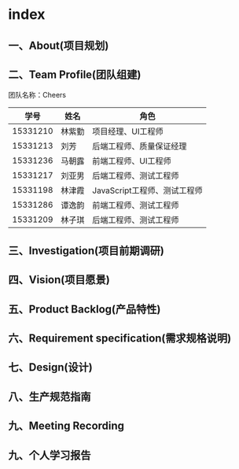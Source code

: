 # index
## 一、About(项目规划)

## 二、Team Profile(团队组建)
团队名称：Cheers

学号|姓名|角色|
----|----|----|
15331210|林紫勤|项目经理、UI工程师
15331213|刘芳|后端工程师、质量保证经理
15331236|马朝露|前端工程师、UI工程师
15331217|刘亚男|后端工程师、测试工程师
15331198|林津霞|JavaScript工程师、测试工程师
15331286|谭逸韵|前端工程师、测试工程师
15331209|林子琪|后端工程师、测试工程师
## 三、Investigation(项目前期调研)
## 四、Vision(项目愿景)
## 五、Product Backlog(产品特性)
## 六、Requirement specification(需求规格说明)
## 七、Design(设计)
## 八、生产规范指南
## 九、Meeting Recording
## 九、个人学习报告


